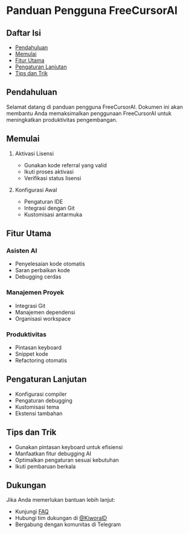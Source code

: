 # Panduan Pengguna FreeCursorAI

## Daftar Isi
- [Pendahuluan](#pendahuluan)
- [Memulai](#memulai)
- [Fitur Utama](#fitur-utama)
- [Pengaturan Lanjutan](#pengaturan-lanjutan)
- [Tips dan Trik](#tips-dan-trik)

## Pendahuluan
Selamat datang di panduan pengguna FreeCursorAI. Dokumen ini akan membantu Anda memaksimalkan penggunaan FreeCursorAI untuk meningkatkan produktivitas pengembangan.

## Memulai
1. Aktivasi Lisensi
   - Gunakan kode referral yang valid
   - Ikuti proses aktivasi
   - Verifikasi status lisensi

2. Konfigurasi Awal
   - Pengaturan IDE
   - Integrasi dengan Git
   - Kustomisasi antarmuka

## Fitur Utama
### Asisten AI
- Penyelesaian kode otomatis
- Saran perbaikan kode
- Debugging cerdas

### Manajemen Proyek
- Integrasi Git
- Manajemen dependensi
- Organisasi workspace

### Produktivitas
- Pintasan keyboard
- Snippet kode
- Refactoring otomatis

## Pengaturan Lanjutan
- Konfigurasi compiler
- Pengaturan debugging
- Kustomisasi tema
- Ekstensi tambahan

## Tips dan Trik
- Gunakan pintasan keyboard untuk efisiensi
- Manfaatkan fitur debugging AI
- Optimalkan pengaturan sesuai kebutuhan
- Ikuti pembaruan berkala

## Dukungan
Jika Anda memerlukan bantuan lebih lanjut:
- Kunjungi [FAQ](faq.md)
- Hubungi tim dukungan di [@KiworaID](https://t.me/KiworaID)
- Bergabung dengan komunitas di Telegram 